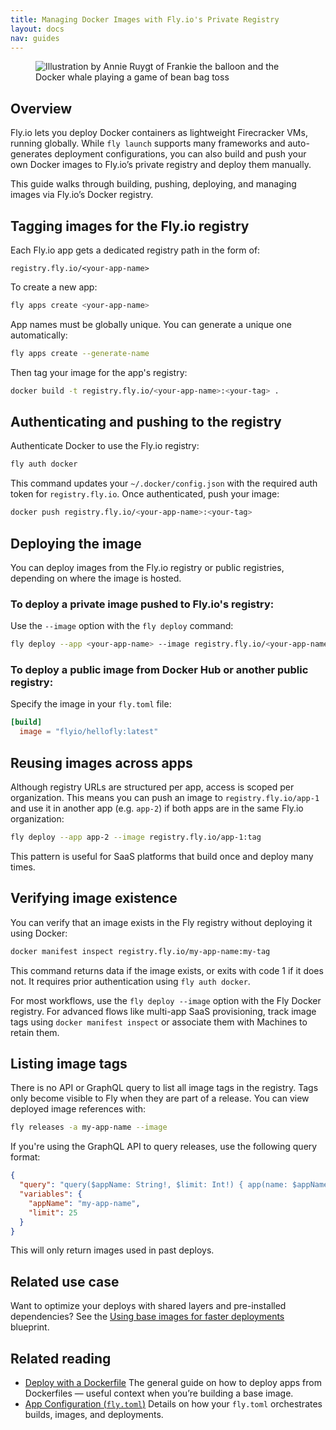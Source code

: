 ```yaml
---
title: Managing Docker Images with Fly.io's Private Registry
layout: docs
nav: guides
---
```


<figure>
  <img src="/static/images/using-the-fly-docker-reg.png" alt="Illustration by Annie Ruygt of Frankie the balloon and the Docker whale playing a game of bean bag toss" class="w-full max-w-lg mx-auto">
</figure>

## Overview

Fly.io lets you deploy Docker containers as lightweight Firecracker VMs, running globally. While `fly launch` supports many frameworks and auto-generates deployment configurations, you can also build and push your own Docker images to Fly.io’s private registry and deploy them manually.

This guide walks through building, pushing, deploying, and managing images via Fly.io’s Docker registry.

## Tagging images for the Fly.io registry

Each Fly.io app gets a dedicated registry path in the form of:

```
registry.fly.io/<your-app-name>
```

To create a new app:

```sh
fly apps create <your-app-name>
```

App names must be globally unique. You can generate a unique one automatically:

```sh
fly apps create --generate-name
```

Then tag your image for the app's registry:

```sh
docker build -t registry.fly.io/<your-app-name>:<your-tag> .
```

## Authenticating and pushing to the registry

Authenticate Docker to use the Fly.io registry:

```sh
fly auth docker
```

This command updates your `~/.docker/config.json` with the required auth token for `registry.fly.io`. Once authenticated, push your image:

```sh
docker push registry.fly.io/<your-app-name>:<your-tag>
```

## Deploying the image

You can deploy images from the Fly.io registry or public registries, depending on where the image is hosted.

### To deploy a private image pushed to Fly.io's registry:

Use the `--image` option with the `fly deploy` command:

```sh
fly deploy --app <your-app-name> --image registry.fly.io/<your-app-name>:<your-tag>
```

### To deploy a public image from Docker Hub or another public registry:

Specify the image in your `fly.toml` file:

```toml
[build]
  image = "flyio/hellofly:latest"
```

## Reusing images across apps

Although registry URLs are structured per app, access is scoped per organization. This means you can push an image to `registry.fly.io/app-1` and use it in another app (e.g. `app-2`) if both apps are in the same Fly.io organization:

```sh
fly deploy --app app-2 --image registry.fly.io/app-1:tag
```

This pattern is useful for SaaS platforms that build once and deploy many times.

## Verifying image existence

You can verify that an image exists in the Fly registry without deploying it using Docker:

```sh
docker manifest inspect registry.fly.io/my-app-name:my-tag
```

This command returns data if the image exists, or exits with code 1 if it does not. It requires prior authentication using `fly auth docker`.

For most workflows, use the `fly deploy --image` option with the Fly Docker registry. For advanced flows like multi-app SaaS provisioning, track image tags using `docker manifest inspect` or associate them with Machines to retain them.

## Listing image tags

There is no API or GraphQL query to list all image tags in the registry. Tags only become visible to Fly when they are part of a release. You can view deployed image references with:

```sh
fly releases -a my-app-name --image
```

If you're using the GraphQL API to query releases, use the following query format:

```json
{
  "query": "query($appName: String!, $limit: Int!) { app(name: $appName) { releases: releasesUnprocessed(first: $limit) { nodes { id version description reason status imageRef stable user { id email name } createdAt } } } }",
  "variables": {
    "appName": "my-app-name",
    "limit": 25
  }
}
```

This will only return images used in past deploys.

## Related use case

Want to optimize your deploys with shared layers and pre-installed dependencies? See the [Using base images for faster deployments](https://fly.io/docs/blueprints/using-base-images-for-faster-deployments/#how-to-make-a-base-image+external) blueprint.

## Related reading

- [Deploy with a Dockerfile](https://fly.io/docs/languages-and-frameworks/dockerfile/) The general guide on how to deploy apps from Dockerfiles — useful context when you’re building a base image.
- [App Configuration (`fly.toml`)](https://fly.io/docs/reference/configuration/) Details on how your `fly.toml` orchestrates builds, images, and deployments.
